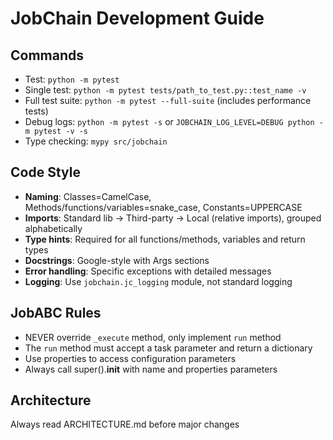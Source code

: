 # JobChain Development Guide

## Commands
- Test: `python -m pytest`
- Single test: `python -m pytest tests/path_to_test.py::test_name -v`
- Full test suite: `python -m pytest --full-suite` (includes performance tests)
- Debug logs: `python -m pytest -s` or `JOBCHAIN_LOG_LEVEL=DEBUG python -m pytest -v -s`
- Type checking: `mypy src/jobchain`

## Code Style
- **Naming**: Classes=CamelCase, Methods/functions/variables=snake_case, Constants=UPPERCASE
- **Imports**: Standard lib → Third-party → Local (relative imports), grouped alphabetically
- **Type hints**: Required for all functions/methods, variables and return types
- **Docstrings**: Google-style with Args sections
- **Error handling**: Specific exceptions with detailed messages
- **Logging**: Use `jobchain.jc_logging` module, not standard logging

## JobABC Rules
- NEVER override `_execute` method, only implement `run` method
- The `run` method must accept a task parameter and return a dictionary
- Use properties to access configuration parameters
- Always call super().__init__ with name and properties parameters

## Architecture
Always read ARCHITECTURE.md before major changes